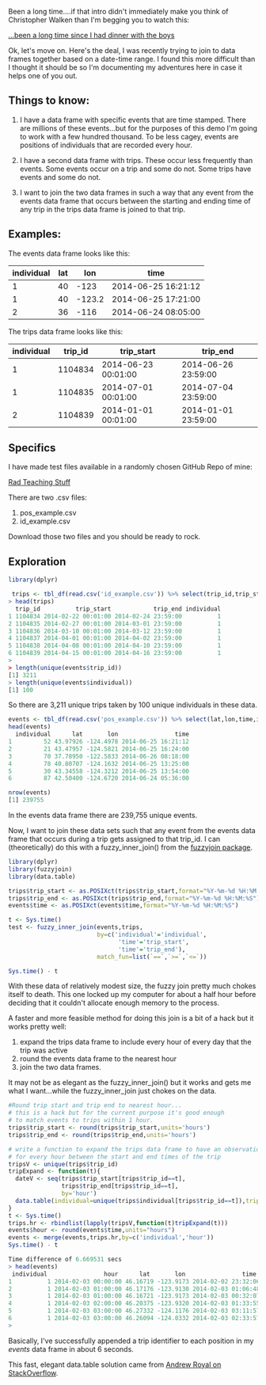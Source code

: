 Been a long time....if that intro didn't immediately make you think of Christopher Walken than I'm begging you to watch this:

[...been a long time since I had dinner with the boys](https://www.youtube.com/watch?v=UmpctrXzd1E)

Ok, let's move on.  Here's the deal, I was recently trying to join to data frames together based on a date-time range.  I found this more difficult than I thought it should be so I'm documenting my adventures here in case it helps one of you out.

## Things to know:

1. I have a data frame with specific events that are time stamped.  There are millions of these events...but for the purposes of this demo I'm going to work with a few hundred thousand.  To be less cagey, events are positions of individuals that are recorded every hour.

2. I have a second data frame with trips.  These occur less frequently than events.  Some events occur on a trip and some do not.  Some trips have events and some do not.

3.  I want to join the two data frames in such a way that any event from the events data frame that occurs between the starting and ending time of any trip in the trips data frame is joined to that trip.

## Examples:

The events data frame looks like this:

| individual | lat | lon    | time                |
|------------|-----|--------|---------------------|
| 1          | 40  | -123   | 2014-06-25 16:21:12 |
| 1          | 40  | -123.2 | 2014-06-25 17:21:00 |
| 2          | 36  | -116   | 2014-06-24 08:05:00 |


The trips data frame looks like this:

| individual | trip_id | trip_start          | trip_end            |
|------------|---------|---------------------|---------------------|
| 1          | 1104834 | 2014-06-23 00:01:00 | 2014-06-26 23:59:00 |
| 1          | 1104835 | 2014-07-01 00:01:00 | 2014-07-04 23:59:00 |
| 2          | 1104839 | 2014-01-01 00:01:00 | 2014-01-01 23:59:00 |

## Specifics

I have made test files available in a randomly chosen GitHub Repo of mine:

[Rad Teaching Stuff](https://github.com/aaronmams/rad-teaching-stuff)

There are two .csv files:

1. pos_example.csv
2. id_example.csv

Download those two files and you should be ready to rock.

## Exploration

```r
library(dplyr)

 trips <- tbl_df(read.csv('id_example.csv')) %>% select(trip_id,trip_start,trip_end,individual)
> head(trips)
  trip_id          trip_start            trip_end individual
1 1104834 2014-02-22 00:01:00 2014-02-24 23:59:00          1
2 1104835 2014-02-27 00:01:00 2014-03-01 23:59:00          1
3 1104836 2014-03-10 00:01:00 2014-03-12 23:59:00          1
4 1104837 2014-04-01 00:01:00 2014-04-02 23:59:00          1
5 1104838 2014-04-08 00:01:00 2014-04-10 23:59:00          1
6 1104839 2014-04-15 00:01:00 2014-04-16 23:59:00          1
> 
> length(unique(events$trip_id))
[1] 3211
> length(unique(events$individual))
[1] 100
```

So there are 3,211 unique trips taken by 100 unique individuals in these data.

```r
events <- tbl_df(read.csv('pos_example.csv')) %>% select(lat,lon,time,individual)
head(events)
  individual      lat       lon                time
1         52 43.97926 -124.4978 2014-06-25 16:21:12
2         21 43.47957 -124.5821 2014-06-25 16:24:00
3         70 37.78950 -122.5833 2014-06-26 08:18:00
4         78 40.80707 -124.1632 2014-06-25 13:25:00
5         30 43.34558 -124.3212 2014-06-25 13:54:00
6         87 42.50400 -124.6720 2014-06-24 05:36:00

nrow(events)
[1] 239755

```

In the events data frame there are 239,755 unique events.

Now, I want to join these data sets such that any event from the events data frame that occurs during a trip gets assigned to that trip_id.  I can (theoretically) do this with a fuzzy_inner_join() from the [fuzzyjoin package](https://cran.r-project.org/web/packages/fuzzyjoin/fuzzyjoin.pdf).

```r
library(dplyr)
library(fuzzyjoin)
library(data.table)

trips$trip_start <- as.POSIXct(trips$trip_start,format="%Y-%m-%d %H:%M:%S")
trips$trip_end <- as.POSIXct(trips$trip_end,format="%Y-%m-%d %H:%M:%S")
events$time <- as.POSIXct(events$time,format="%Y-%m-%d %H:%M:%S")

t <- Sys.time()
test <- fuzzy_inner_join(events,trips,
                         by=c('individual'='individual',
                               'time'='trip_start',
                               'time'='trip_end'),
                         match_fun=list(`==`,`>=`,`<=`))

Sys.time() - t

```
With these data of relatively modest size, the fuzzy join pretty much chokes itself to death. This one locked up my computer for about a half hour before deciding that it couldn't allocate enough memory to the process.


A faster and more feasible method for doing this join is a bit of a hack but it works pretty well:

1. expand the trips data frame to include every hour of every day that the trip was active
2. round the events data frame to the nearest hour
3. join the two data frames.

It may not be as elegant as the fuzzy_inner_join() but it works and gets me what I want...while the fuzzy_inner_join just chokes on the data.

```r
#Round trip start and trip end to nearest hour...
# this is a hack but for the current purpose it's good enough
# to match events to trips within 1 hour.
trips$trip_start <- round(trips$trip_start,units='hours')
trips$trip_end <- round(trips$trip_end,units='hours')

# write a function to expand the trips data frame to have an observation
# for every hour between the start and end times of the trip
tripsV <- unique(trips$trip_id)
tripExpand <- function(t){
  dateV <- seq(trips$trip_start[trips$trip_id==t],
               trips$trip_end[trips$trip_id==t],
               by='hour')
  data.table(individual=unique(trips$individual[trips$trip_id==t]),trip=t,hour=dateV)
}
t <- Sys.time()
trips.hr <- rbindlist(lapply(tripsV,function(t)tripExpand(t)))
events$hour <- round(events$time,units="hours")
events <- merge(events,trips.hr,by=c('individual','hour'))
Sys.time() - t

Time difference of 6.669531 secs
> head(events)
 individual                hour      lat       lon                time    trip
1          1 2014-02-03 00:00:00 46.16719 -123.9173 2014-02-02 23:32:06 1104833
2          1 2014-02-03 01:00:00 46.17176 -123.9130 2014-02-03 01:06:48 1104833
3          1 2014-02-03 01:00:00 46.16721 -123.9173 2014-02-03 00:32:07 1104833
4          1 2014-02-03 02:00:00 46.20375 -123.9320 2014-02-03 01:33:55 1104833
5          1 2014-02-03 03:00:00 46.27332 -124.1176 2014-02-03 03:11:57 1104833
6          1 2014-02-03 03:00:00 46.26094 -124.0332 2014-02-03 02:33:57 1104833
> 

```
Basically, I've successfully appended a trip identifier to each position in my *events* data frame in about 6 seconds.  

This fast, elegant data.table solution came from [Andrew Royal on StackOverflow](https://stackoverflow.com/questions/55407040/i-want-to-understand-why-lapply-exhausts-memory-but-a-for-loop-doesnt/55409460?noredirect=1#comment97570957_55409460). 


